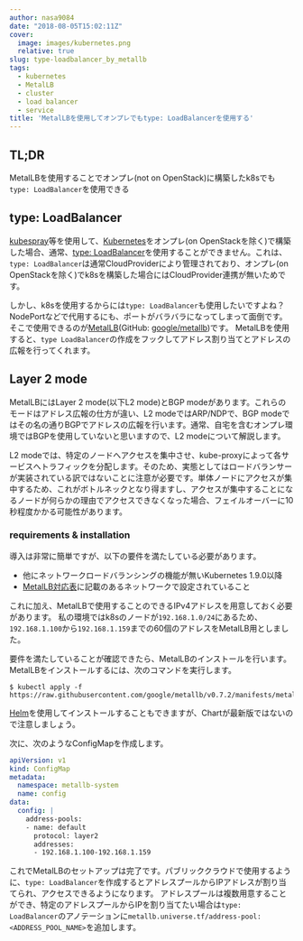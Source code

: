 ```yaml
---
author: nasa9084
date: "2018-08-05T15:02:11Z"
cover:
  image: images/kubernetes.png
  relative: true
slug: type-loadbalancer_by_metallb
tags:
  - kubernetes
  - MetalLB
  - cluster
  - load balancer
  - service
title: 'MetalLBを使用してオンプレでもtype: LoadBalancerを使用する'
---
```



## TL;DR

MetalLBを使用することでオンプレ(not on OpenStack)に構築したk8sでも`type: LoadBalancer`を使用できる

## type: LoadBalancer

[kubespray](https://github.com/kubernetes-incubator/kubespray)等を使用して、[Kubernetes](https://k8s.io)をオンプレ(on OpenStackを除く)で構築した場合、通常、[type: LoadBalancer](https://k8s.io/docs/concepts/services-networking/service/#loadbalancer)を使用することができません。これは、`type: LoadBalancer`は通常CloudProviderにより管理されており、オンプレ(on OpenStackを除く)でk8sを構築した場合にはCloudProvider連携が無いためです。

しかし、k8sを使用するからには`type: LoadBalancer`も使用したいですよね？NodePortなどで代用するにも、ポートがバラバラになってしまって面倒です。
そこで使用できるのが[MetalLB](https://metallb.universe.tf/)(GitHub: [google/metallb](https://github.com/google/metallb))です。
MetalLBを使用すると、`type LoadBalancer`の作成をフックしてアドレス割り当てとアドレスの広報を行ってくれます。

## Layer 2 mode

MetalLBにはLayer 2 mode(以下L2 mode)とBGP modeがあります。これらのモードはアドレス広報の仕方が違い、L2 modeではARP/NDPで、BGP modeではその名の通りBGPでアドレスの広報を行います。通常、自宅を含むオンプレ環境ではBGPを使用していないと思いますので、L2 modeについて解説します。

L2 modeでは、特定のノードへアクセスを集中させ、kube-proxyによって各サービスへトラフィックを分配します。そのため、実態としてはロードバランサーが実装されている訳ではないことに注意が必要です。単体ノードにアクセスが集中するため、これがボトルネックとなり得ますし、アクセスが集中することになるノードが何らかの理由でアクセスできなくなった場合、フェイルオーバーに10秒程度かかる可能性があります。

### requirements & installation

導入は非常に簡単ですが、以下の要件を満たしている必要があります。

* 他にネットワークロードバランシングの機能が無いKubernetes 1.9.0以降
* [MetalLB対応表](https://metallb.universe.tf/installation/network-addons/)に記載のあるネットワークで設定されていること

これに加え、MetalLBで使用することのできるIPv4アドレスを用意しておく必要があります。
私の環境ではk8sのノードが`192.168.1.0/24`にあるため、`192.168.1.100`から`192.168.1.159`までの60個のアドレスをMetalLB用としました。

要件を満たしていることが確認できたら、MetalLBのインストールを行います。
MetalLBをインストールするには、次のコマンドを実行します。

``` shell
$ kubectl apply -f https://raw.githubusercontent.com/google/metallb/v0.7.2/manifests/metallb.yaml
```

[Helm](https://helm.sh/)を使用してインストールすることもできますが、Chartが最新版ではないので注意しましょう。

次に、次のようなConfigMapを作成します。

``` yaml
apiVersion: v1
kind: ConfigMap
metadata:
  namespace: metallb-system
  name: config
data:
  config: |
    address-pools:
    - name: default
      protocol: layer2
      addresses:
      - 192.168.1.100-192.168.1.159
```

これでMetalLBのセットアップは完了です。パブリッククラウドで使用するように、`type: LoadBalancer`を作成するとアドレスプールからIPアドレスが割り当てられ、アクセスできるようになります。
アドレスプールは複数用意することができ、特定のアドレスプールからIPを割り当てたい場合は`type: LoadBalancer`のアノテーションに`metallb.universe.tf/address-pool: <ADDRESS_POOL_NAME>`を追加します。

